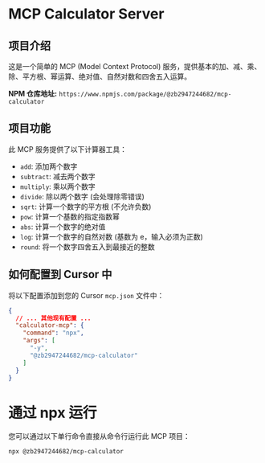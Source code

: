 # MCP Calculator Server

## 项目介绍

这是一个简单的 MCP (Model Context Protocol) 服务，提供基本的加、减、乘、除、平方根、幂运算、绝对值、自然对数和四舍五入运算。

**NPM 仓库地址:** `https://www.npmjs.com/package/@zb2947244682/mcp-calculator`

## 项目功能

此 MCP 服务提供了以下计算器工具：

- `add`: 添加两个数字
- `subtract`: 减去两个数字
- `multiply`: 乘以两个数字
- `divide`: 除以两个数字 (会处理除零错误)
- `sqrt`: 计算一个数字的平方根 (不允许负数)
- `pow`: 计算一个基数的指定指数幂
- `abs`: 计算一个数字的绝对值
- `log`: 计算一个数字的自然对数 (基数为 e，输入必须为正数)
- `round`: 将一个数字四舍五入到最接近的整数

## 如何配置到 Cursor 中

将以下配置添加到您的 Cursor `mcp.json` 文件中：

```json
{
  // ... 其他现有配置 ...
  "calculator-mcp": {
    "command": "npx",
    "args": [
      "-y",
      "@zb2947244682/mcp-calculator"
    ]
  }
}
```

# 通过 npx 运行

您可以通过以下单行命令直接从命令行运行此 MCP 项目：

```bash
npx @zb2947244682/mcp-calculator
```
